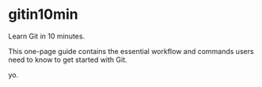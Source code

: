 gitin10min
==========

Learn Git in 10 minutes.

This one-page guide contains the essential workflow and commands users need to know to get started with Git.

yo.

<script>
alert("My First JavaScript");
</script>